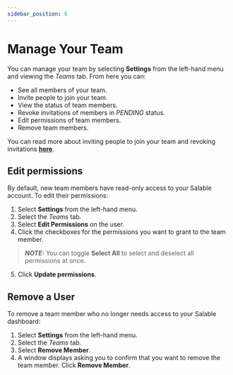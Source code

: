 ```yaml
---
sidebar_position: 6
---
```


# Manage Your Team

You can manage your team by selecting **Settings** from the left-hand menu and
viewing the _Teams_ tab. From here you can:

- See all members of your team.
- Invite people to join your team.
- View the status of team members.
- Revoke invitations of members in _PENDING_ status.
- Edit permissions of team members.
- Remove team members.

You can read more about inviting people to join your team and revoking
invitations [**here**](../getting-started/invite-your-team-to-salable.md).

## Edit permissions

By default, new team members have read-only access to your Salable account. To
edit their permissions:

1. Select **Settings** from the left-hand menu.
2. Select the _Teams_ tab.
3. Select **Edit Permissions** on the user.
4. Click the checkboxes for the permissions you want to grant to the team
   member.

> **_NOTE:_** You can toggle **Select All** to select and deselect all
> permissions at once.

5. Click **Update permissions**.

## Remove a User

To remove a team member who no longer needs access to your Salable dashboard:

1. Select **Settings** from the left-hand menu.
2. Select the _Teams_ tab.
3. Select **Remove Member**.
4. A window displays asking you to confirm that you want to remove the team
   member. Click **Remove Member**.
